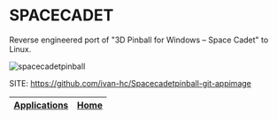 # SPACECADET

 Reverse engineered port of \"3D Pinball for Windows – Space Cadet\" to Linux.

 ![spacecadetpinball](https://github.com/Portable-Linux-Apps/Portable-Linux-Apps.github.io/assets/88724353/7cce9e1d-bee4-44bd-8d02-3518c7fd085d)

 SITE: https://github.com/ivan-hc/Spacecadetpinball-git-appimage

 | [Applications](https://portable-linux-apps.github.io/apps.html) | [Home](https://portable-linux-apps.github.io)
 | --- | --- |
